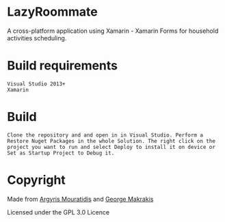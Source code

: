 # LazyRoommate
A cross-platform application using Xamarin - Xamarin Forms for household activities scheduling.
# Build requirements
    Visual Studio 2013+
    Xamarin
    
# Build
    Clone the repository and and open in in Visual Studio. Perform a Restore Nuget Packages in the whole Solution. The right click on the project you want to run and select Deploy to install it on device or Set as Startup Project to Debug it.

# Copyright

Made from [Argyris Mouratidis](https://github.com/MouratidisA) and [George Makrakis](https://github.com/georgemakrakis)

Licensed under the GPL 3.0 Licence 
